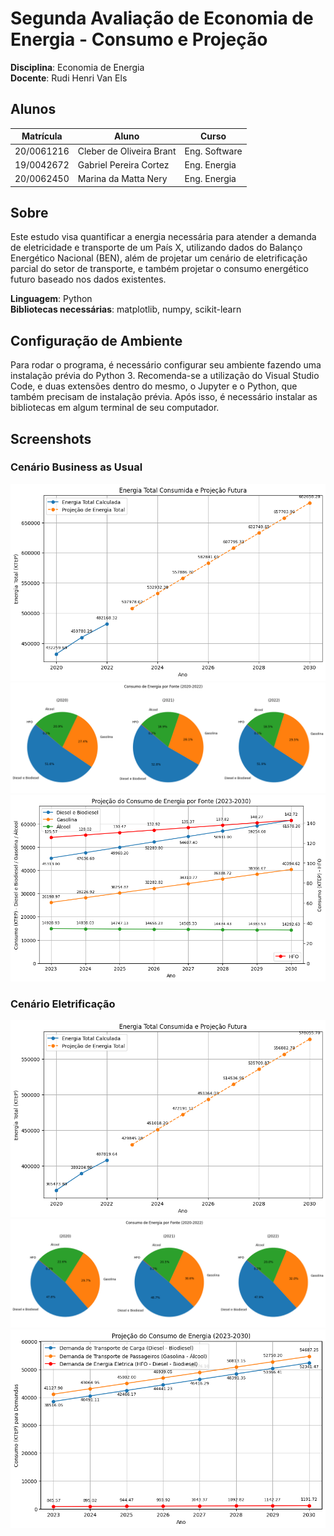 # Segunda Avaliação de Economia de Energia - Consumo e Projeção

**Disciplina**: Economia de Energia<br>
**Docente**: Rudi Henri Van Els

## Alunos
|Matrícula | Aluno | Curso |
| -- | -- | -- |
| 20/0061216  |  Cleber de Oliveira Brant | Eng. Software |
| 19/0042672  |  Gabriel Pereira Cortez | Eng. Energia |
| 20/0062450  |  Marina da Matta Nery | Eng. Energia |

## Sobre
Este estudo visa quantificar a energia necessária para atender a demanda de eletricidade e transporte de um País X, utilizando dados do Balanço Energético Nacional (BEN), além de projetar um cenário de eletrificação parcial do setor de transporte, e também projetar o consumo energético futuro baseado nos dados existentes.

**Linguagem**: Python<br>
**Bibliotecas necessárias**: matplotlib, numpy, scikit-learn

## Configuração de Ambiente
Para rodar o programa, é necessário configurar seu ambiente fazendo uma instalação prévia do Python 3. Recomenda-se a utilização do Visual Studio Code, e duas extensões dentro do mesmo, o Jupyter e o Python, que também precisam de instalação prévia. Após isso, é necessário instalar as bibliotecas em algum terminal de seu computador.

## Screenshots
### Cenário Business as Usual
![Energia Total](./assets/energiaTotal.png)
![Consumo por Fonte](./assets/consumoEnergiaPorFonte.png)
![Projeçao Consumo](./assets/projecaoConsumoEnergia.png)

### Cenário Eletrificação
![Energia Total](./assets/energiaTotal_Eletrificado.png)
![Consumo por Fonte](./assets/consumoEnergiaPorFonte_Eletrificado.png)
![Projeçao Consumo](./assets/projecaoConsumoEnergia_Eletrificado.png)
